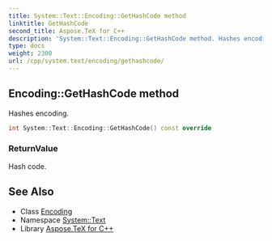 ```yaml
---
title: System::Text::Encoding::GetHashCode method
linktitle: GetHashCode
second_title: Aspose.TeX for C++
description: 'System::Text::Encoding::GetHashCode method. Hashes encoding in C++.'
type: docs
weight: 2300
url: /cpp/system.text/encoding/gethashcode/
---
```

## Encoding::GetHashCode method


Hashes encoding.

```cpp
int System::Text::Encoding::GetHashCode() const override
```


### ReturnValue

Hash code.

## See Also

* Class [Encoding](../)
* Namespace [System::Text](../../)
* Library [Aspose.TeX for C++](../../../)
